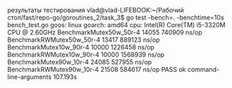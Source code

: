 результаты тестирования
vlad@vlad-LIFEBOOK:~/Рабочий стол/fast/repo-go/goroutines_2/task_3$ go test -bench=. -benchtime=10s bench_test.go
goos: linux
goarch: amd64
cpu: Intel(R) Core(TM) i5-3320M CPU @ 2.60GHz
BenchmarkMutex50w_50r-4            14055            740909 ns/op
BenchmarkRWMutex50w_50r-4          13417            889123 ns/op
BenchmarkMutex10w_90r-4            10000           1226458 ns/op
BenchmarkRWMutex10w_90r-4          10000           1568939 ns/op
BenchmarkMutex90w_10r-4            24085            527955 ns/op
BenchmarkRWMutex90w_10r-4          21508            584617 ns/op
PASS
ok      command-line-arguments  107.193s

